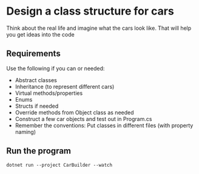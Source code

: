 # Design a class structure for cars

Think about the real life and imagine what the cars look like. That will help you get ideas into the code

## Requirements

Use the following if you can or needed:

- Abstract classes
- Inheritance (to represent different cars)
- Virtual methods/properties
- Enums
- Structs if needed
- Override methods from Object class as needed
- Construct a few car objects and test out in Program.cs
- Remember the conventions: Put classes in different files (with property naming)

## Run the program

`dotnet run --project CarBuilder --watch`
